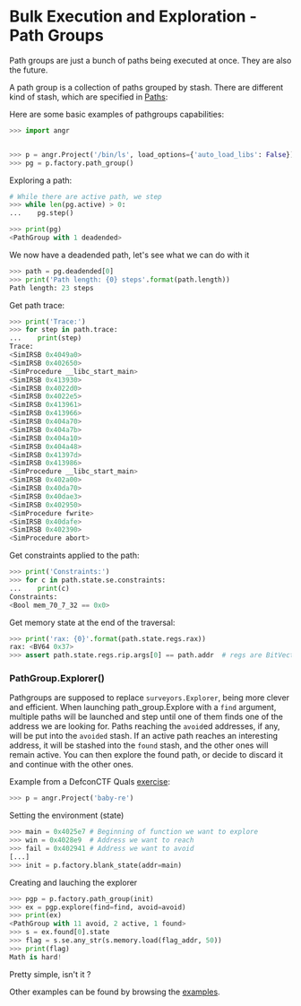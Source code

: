 Bulk Execution and Exploration - Path Groups
============================================

Path groups are just a bunch of paths being executed at once. They are also the future.

A path group is a collection of paths grouped by stash. There are different kind
of stash, which are specified in [Paths](./paths.md#path-types):

Here are some basic examples of pathgroups capabilities:
```python
>>> import angr


>>> p = angr.Project('/bin/ls', load_options={'auto_load_libs': False})
>>> pg = p.factory.path_group()
```

Exploring a path:
```python
# While there are active path, we step
>>> while len(pg.active) > 0:
...    pg.step()

>>> print(pg)
<PathGroup with 1 deadended>
```

We now have a deadended path, let's see what we can do with it
```python
>>> path = pg.deadended[0]
>>> print('Path length: {0} steps'.format(path.length))
Path length: 23 steps
```

Get path trace:
```python
>>> print('Trace:')
>>> for step in path.trace:
...    print(step)
Trace:
<SimIRSB 0x4049a0>
<SimIRSB 0x402650>
<SimProcedure __libc_start_main>
<SimIRSB 0x413930>
<SimIRSB 0x4022d0>
<SimIRSB 0x4022e5>
<SimIRSB 0x413961>
<SimIRSB 0x413966>
<SimIRSB 0x404a70>
<SimIRSB 0x404a7b>
<SimIRSB 0x404a10>
<SimIRSB 0x404a48>
<SimIRSB 0x41397d>
<SimIRSB 0x413986>
<SimProcedure __libc_start_main>
<SimIRSB 0x402a00>
<SimIRSB 0x40da70>
<SimIRSB 0x40dae3>
<SimIRSB 0x402950>
<SimProcedure fwrite>
<SimIRSB 0x40dafe>
<SimIRSB 0x402390>
<SimProcedure abort>
```

Get constraints applied to the path:
```python
>>> print('Constraints:')
>>> for c in path.state.se.constraints:
...    print(c)
Constraints:
<Bool mem_70_7_32 == 0x0>
```

Get memory state at the end of the traversal:
```python
>>> print('rax: {0}'.format(path.state.regs.rax))
rax: <BV64 0x37>
>>> assert path.state.regs.rip.args[0] == path.addr  # regs are BitVectors
```

### PathGroup.Explorer()
Pathgroups are supposed to replace `surveyors.Explorer`, being more clever and
efficient. When launching path_group.Explore with a `find` argument, multiple
paths will be launched and step until one of them finds one of the address we
are looking for. Paths reaching the `avoid`ed addresses, if any, will be put
into the `avoided` stash. If an active path reaches an interesting address, it
will be stashed into the `found` stash, and the other ones will remain active.
You can then explore the found path, or decide to discard it and continue with
the other ones.

Example from a DefconCTF Quals [exercise](./examples.md#reverseme-example-defcon-quals-2016---baby-re):

```python
>>> p = angr.Project('baby-re')
```

Setting the environment (state)
```python
>>> main = 0x4025e7 # Beginning of function we want to explore
>>> win = 0x4028e9  # Address we want to reach
>>> fail = 0x402941 # Address we want to avoid
[...]
>>> init = p.factory.blank_state(addr=main)
```

Creating and lauching the explorer
```python
>>> pgp = p.factory.path_group(init)
>>> ex = pgp.explore(find=find, avoid=avoid)
>>> print(ex)
<PathGroup with 11 avoid, 2 active, 1 found>
>>> s = ex.found[0].state
>>> flag = s.se.any_str(s.memory.load(flag_addr, 50))
>>> print(flag)
Math is hard!
```

Pretty simple, isn't it ?

Other examples can be found by browsing the [examples](./examples.md).
